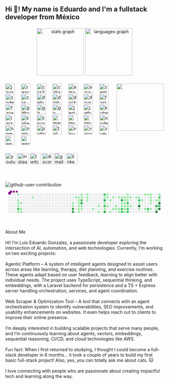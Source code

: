 <h2 align="left">Hi 👋! My name is Eduardo and I'm a fullstack developer from México</h2>

###

<div align="center">
  <img src="https://github-readme-stats.vercel.app/api?username=dudufcb1&hide_title=false&hide_rank=false&show_icons=true&include_all_commits=true&count_private=true&disable_animations=false&theme=dracula&locale=en&hide_border=false" height="150" alt="stats graph"  />
  <img src="https://github-readme-stats.vercel.app/api/top-langs?username=dudufcb1&locale=en&hide_title=false&layout=compact&card_width=320&langs_count=5&theme=dracula&hide_border=false" height="150" alt="languages graph"  />
</div>

###

<img align="right" height="150" src="https://avatars.githubusercontent.com/u/84204579?v=4"  />

###

<div align="left">
  <img src="https://cdn.jsdelivr.net/gh/devicons/devicon/icons/javascript/javascript-original.svg" height="30" alt="javascript logo"  />
  <img width="12" />
  <img src="https://cdn.jsdelivr.net/gh/devicons/devicon/icons/react/react-original.svg" height="30" alt="react logo"  />
  <img width="12" />
  <img src="https://cdn.jsdelivr.net/gh/devicons/devicon/icons/css3/css3-original.svg" height="30" alt="css3 logo"  />
  <img width="12" />
  <img src="https://cdn.jsdelivr.net/gh/devicons/devicon/icons/csharp/csharp-original.svg" height="30" alt="csharp logo"  />
  <img width="12" />
  <img src="https://cdn.jsdelivr.net/gh/devicons/devicon/icons/amazonwebservices/amazonwebservices-line-wordmark.svg" height="30" alt="amazonwebservices logo"  />
  <img width="12" />
  <img src="https://cdn.jsdelivr.net/gh/devicons/devicon/icons/azure/azure-original.svg" height="30" alt="azure logo"  />
  <img width="12" />
  <img src="https://cdn.jsdelivr.net/gh/devicons/devicon/icons/centos/centos-original.svg" height="30" alt="centos logo"  />
  <img width="12" />
  <img src="https://cdn.jsdelivr.net/gh/devicons/devicon/icons/codeigniter/codeigniter-plain.svg" height="30" alt="codeigniter logo"  />
  <img width="12" />
  <img src="https://cdn.jsdelivr.net/gh/devicons/devicon/icons/css3/css3-original.svg" height="30" alt="css logo"  />
  <img width="12" />
  <img src="https://cdn.jsdelivr.net/gh/devicons/devicon/icons/debian/debian-original.svg" height="30" alt="debian logo"  />
  <img width="12" />
  <img src="https://cdn.jsdelivr.net/gh/devicons/devicon/icons/digitalocean/digitalocean-original.svg" height="30" alt="digitalocean logo"  />
  <img width="12" />
  <img src="https://cdn.jsdelivr.net/gh/devicons/devicon/icons/docker/docker-original.svg" height="30" alt="docker logo"  />
  <img width="12" />
  <img src="https://cdn.jsdelivr.net/gh/devicons/devicon/icons/drupal/drupal-original.svg" height="30" alt="drupal logo"  />
  <img width="12" />
  <img src="https://cdn.jsdelivr.net/gh/devicons/devicon/icons/fastapi/fastapi-original.svg" height="30" alt="fastapi logo"  />
  <img width="12" />
  <img src="https://cdn.jsdelivr.net/gh/devicons/devicon/icons/facebook/facebook-original.svg" height="30" alt="facebook logo"  />
  <img width="12" />
  <img src="https://cdn.jsdelivr.net/gh/devicons/devicon/icons/github/github-original.svg" height="30" alt="github logo"  />
  <img width="12" />
  <img src="https://cdn.jsdelivr.net/gh/devicons/devicon/icons/git/git-original.svg" height="30" alt="git logo"  />
  <img width="12" />
  <img src="https://cdn.jsdelivr.net/gh/devicons/devicon/icons/go/go-original.svg" height="30" alt="go logo"  />
  <img width="12" />
  <img src="https://cdn.jsdelivr.net/gh/devicons/devicon/icons/jest/jest-plain.svg" height="30" alt="jest logo"  />
  <img width="12" />
  <img src="https://cdn.jsdelivr.net/gh/devicons/devicon/icons/jetbrains/jetbrains-original.svg" height="30" alt="jetbrains logo"  />
  <img width="12" />
  <img src="https://cdn.jsdelivr.net/gh/devicons/devicon/icons/kubernetes/kubernetes-plain.svg" height="30" alt="kubernetes logo"  />
  <img width="12" />
  <img src="https://cdn.jsdelivr.net/gh/devicons/devicon/icons/laravel/laravel-original.svg" height="30" alt="laravel logo"  />
  <img width="12" />
  <img src="https://cdn.jsdelivr.net/gh/devicons/devicon/icons/linkedin/linkedin-original.svg" height="30" alt="linkedin logo"  />
  <img width="12" />
  <img src="https://cdn.jsdelivr.net/gh/devicons/devicon/icons/linux/linux-original.svg" height="30" alt="linux logo"  />
  <img width="12" />
  <img src="https://cdn.jsdelivr.net/gh/devicons/devicon/icons/markdown/markdown-original.svg" height="30" alt="markdown logo"  />
  <img width="12" />
  <img src="https://cdn.jsdelivr.net/gh/devicons/devicon/icons/mysql/mysql-original.svg" height="30" alt="mysql logo"  />
  <img width="12" />
  <img src="https://cdn.jsdelivr.net/gh/devicons/devicon/icons/mongodb/mongodb-original.svg" height="30" alt="mongodb logo"  />
  <img width="12" />
  <img src="https://cdn.jsdelivr.net/gh/devicons/devicon/icons/nodejs/nodejs-original.svg" height="30" alt="nodejs logo"  />
  <img width="12" />
  <img src="https://cdn.jsdelivr.net/gh/devicons/devicon/icons/npm/npm-original-wordmark.svg" height="30" alt="npm logo"  />
  <img width="12" />
  <img src="https://cdn.jsdelivr.net/gh/devicons/devicon/icons/nginx/nginx-original.svg" height="30" alt="nginx logo"  />
  <img width="12" />
  <img src="https://cdn.jsdelivr.net/gh/devicons/devicon/icons/putty/putty-original.svg" height="30" alt="putty logo"  />
  <img width="12" />
  <img src="https://cdn.jsdelivr.net/gh/devicons/devicon/icons/tailwindcss/tailwindcss-original-wordmark.svg" height="30" alt="tailwindcss logo"  />
  <img width="12" />
  <img src="https://cdn.jsdelivr.net/gh/devicons/devicon/icons/visualstudio/visualstudio-plain.svg" height="30" alt="visualstudio logo"  />
  <img width="12" />
  <img src="https://cdn.jsdelivr.net/gh/devicons/devicon/icons/vscode/vscode-original.svg" height="30" alt="vscode logo"  />
  <img width="12" />
  <img src="https://cdn.jsdelivr.net/gh/devicons/devicon/icons/vuejs/vuejs-original.svg" height="30" alt="vuejs logo"  />
  <img width="12" />
  <img src="https://cdn.jsdelivr.net/gh/devicons/devicon/icons/woocommerce/woocommerce-original.svg" height="30" alt="woocommerce logo"  />
  <img width="12" />
  <img src="https://cdn.jsdelivr.net/gh/devicons/devicon/icons/wordpress/wordpress-original.svg" height="30" alt="wordpress logo"  />
</div>

###

<div align="left">
  <img src="https://img.shields.io/static/v1?message=Youtube&logo=youtube&label=&color=FF0000&logoColor=white&labelColor=&style=for-the-badge" height="35" alt="youtube logo"  />
  <img src="https://img.shields.io/static/v1?message=Instagram&logo=instagram&label=&color=E4405F&logoColor=white&labelColor=&style=for-the-badge" height="35" alt="instagram logo"  />
  <img src="https://img.shields.io/static/v1?message=Twitch&logo=twitch&label=&color=9146FF&logoColor=white&labelColor=&style=for-the-badge" height="35" alt="twitch logo"  />
  <img src="https://img.shields.io/static/v1?message=Discord&logo=discord&label=&color=7289DA&logoColor=white&labelColor=&style=for-the-badge" height="35" alt="discord logo"  />
  <img src="https://img.shields.io/static/v1?message=Gmail&logo=gmail&label=&color=D14836&logoColor=white&labelColor=&style=for-the-badge" height="35" alt="gmail logo"  />
  <img src="https://img.shields.io/static/v1?message=LinkedIn&logo=linkedin&label=&color=0077B5&logoColor=white&labelColor=&style=for-the-badge" height="35" alt="linkedin logo"  />
</div>

###

<br clear="both">

![github-user-contribution](https://github.com/user-attachments/assets/3fe05b30-5fee-4d34-a945-3d5101596579)
<svg viewBox="-16 -32 880 192" width="880" height="192" xmlns="http://www.w3.org/2000/svg"><desc>Generated with https://github.com/Platane/snk</desc><style>:root{--cb:#1b1f230a;--cs:purple;--ce:#ebedf0;--c0:#ebedf0;--c1:#9be9a8;--c2:#40c463;--c3:#30a14e;--c4:#216e39}.c{shape-rendering:geometricPrecision;fill:var(--ce);stroke-width:1px;stroke:var(--cb);animation:none 51300ms linear infinite;width:12px;height:12px}@keyframes c0{0.77%{fill:var(--c1)}0.79%,100%{fill:var(--ce)}}.c.c0{fill:var(--c1);animation-name:c0}@keyframes c1{1.16%{fill:var(--c1)}1.18%,100%{fill:var(--ce)}}.c.c1{fill:var(--c1);animation-name:c1}@keyframes c2{1.35%{fill:var(--c1)}1.37%,100%{fill:var(--ce)}}.c.c2{fill:var(--c1);animation-name:c2}@keyframes c3{1.94%{fill:var(--c1)}1.96%,100%{fill:var(--ce)}}.c.c3{fill:var(--c1);animation-name:c3}@keyframes c4{62.17%{fill:var(--c2)}62.19%,100%{fill:var(--ce)}}.c.c4{fill:var(--c2);animation-name:c4}@keyframes c5{3.11%{fill:var(--c1)}3.13%,100%{fill:var(--ce)}}.c.c5{fill:var(--c1);animation-name:c5}@keyframes c6{1.55%{fill:var(--c1)}1.57%,100%{fill:var(--ce)}}.c.c6{fill:var(--c1);animation-name:c6}@keyframes c7{2.72%{fill:var(--c1)}2.74%,100%{fill:var(--ce)}}.c.c7{fill:var(--c1);animation-name:c7}@keyframes c8{2.91%{fill:var(--c1)}2.93%,100%{fill:var(--ce)}}.c.c8{fill:var(--c1);animation-name:c8}@keyframes c9{5.45%{fill:var(--c1)}5.47%,100%{fill:var(--ce)}}.c.c9{fill:var(--c1);animation-name:c9}@keyframes ca{11.69%{fill:var(--c1)}11.71%,100%{fill:var(--ce)}}.c.ca{fill:var(--c1);animation-name:ca}@keyframes cb{11.88%{fill:var(--c1)}11.9%,100%{fill:var(--ce)}}.c.cb{fill:var(--c1);animation-name:cb}@keyframes cc{80.69%{fill:var(--c3)}80.71%,100%{fill:var(--ce)}}.c.cc{fill:var(--c3);animation-name:cc}@keyframes cd{80.89%{fill:var(--c3)}80.91%,100%{fill:var(--ce)}}.c.cd{fill:var(--c3);animation-name:cd}@keyframes ce{8.37%{fill:var(--c1)}8.39%,100%{fill:var(--ce)}}.c.ce{fill:var(--c1);animation-name:ce}@keyframes cf{8.57%{fill:var(--c1)}8.59%,100%{fill:var(--ce)}}.c.cf{fill:var(--c1);animation-name:cf}@keyframes cg{11.1%{fill:var(--c1)}11.12%,100%{fill:var(--ce)}}.c.cg{fill:var(--c1);animation-name:cg}@keyframes ch{10.91%{fill:var(--c1)}10.93%,100%{fill:var(--ce)}}.c.ch{fill:var(--c1);animation-name:ch}@keyframes ci{10.71%{fill:var(--c1)}10.73%,100%{fill:var(--ce)}}.c.ci{fill:var(--c1);animation-name:ci}@keyframes cj{12.47%{fill:var(--c1)}12.49%,100%{fill:var(--ce)}}.c.cj{fill:var(--c1);animation-name:cj}@keyframes ck{13.05%{fill:var(--c1)}13.07%,100%{fill:var(--ce)}}.c.ck{fill:var(--c1);animation-name:ck}@keyframes cl{8.96%{fill:var(--c1)}8.98%,100%{fill:var(--ce)}}.c.cl{fill:var(--c1);animation-name:cl}@keyframes cm{8.76%{fill:var(--c1)}8.78%,100%{fill:var(--ce)}}.c.cm{fill:var(--c1);animation-name:cm}@keyframes cn{44.82%{fill:var(--c2)}44.84%,100%{fill:var(--ce)}}.c.cn{fill:var(--c2);animation-name:cn}@keyframes co{79.72%{fill:var(--c3)}79.74%,100%{fill:var(--ce)}}.c.co{fill:var(--c3);animation-name:co}@keyframes cp{10.52%{fill:var(--c1)}10.54%,100%{fill:var(--ce)}}.c.cp{fill:var(--c1);animation-name:cp}@keyframes cq{12.66%{fill:var(--c1)}12.68%,100%{fill:var(--ce)}}.c.cq{fill:var(--c1);animation-name:cq}@keyframes cr{9.35%{fill:var(--c1)}9.37%,100%{fill:var(--ce)}}.c.cr{fill:var(--c1);animation-name:cr}@keyframes cs{9.54%{fill:var(--c1)}9.56%,100%{fill:var(--ce)}}.c.cs{fill:var(--c1);animation-name:cs}@keyframes ct{9.74%{fill:var(--c1)}9.76%,100%{fill:var(--ce)}}.c.ct{fill:var(--c1);animation-name:ct}@keyframes cu{14.22%{fill:var(--c1)}14.24%,100%{fill:var(--ce)}}.c.cu{fill:var(--c1);animation-name:cu}@keyframes cv{14.8%{fill:var(--c1)}14.82%,100%{fill:var(--ce)}}.c.cv{fill:var(--c1);animation-name:cv}@keyframes cw{16.75%{fill:var(--c1)}16.77%,100%{fill:var(--ce)}}.c.cw{fill:var(--c1);animation-name:cw}@keyframes cx{42.87%{fill:var(--c2)}42.89%,100%{fill:var(--ce)}}.c.cx{fill:var(--c2);animation-name:cx}@keyframes cy{23.97%{fill:var(--c1)}23.99%,100%{fill:var(--ce)}}.c.cy{fill:var(--c1);animation-name:cy}@keyframes cz{76.79%{fill:var(--c3)}76.81%,100%{fill:var(--ce)}}.c.cz{fill:var(--c3);animation-name:cz}@keyframes c10{15.39%{fill:var(--c1)}15.41%,100%{fill:var(--ce)}}.c.c10{fill:var(--c1);animation-name:c10}@keyframes c11{41.71%{fill:var(--c2)}41.73%,100%{fill:var(--ce)}}.c.c11{fill:var(--c2);animation-name:c11}@keyframes c12{16.17%{fill:var(--c1)}16.19%,100%{fill:var(--ce)}}.c.c12{fill:var(--c1);animation-name:c12}@keyframes c13{77.57%{fill:var(--c3)}77.59%,100%{fill:var(--ce)}}.c.c13{fill:var(--c3);animation-name:c13}@keyframes c14{22.8%{fill:var(--c1)}22.82%,100%{fill:var(--ce)}}.c.c14{fill:var(--c1);animation-name:c14}@keyframes c15{22.6%{fill:var(--c1)}22.62%,100%{fill:var(--ce)}}.c.c15{fill:var(--c1);animation-name:c15}@keyframes c16{15.78%{fill:var(--c1)}15.8%,100%{fill:var(--ce)}}.c.c16{fill:var(--c1);animation-name:c16}@keyframes c17{23.38%{fill:var(--c1)}23.4%,100%{fill:var(--ce)}}.c.c17{fill:var(--c1);animation-name:c17}@keyframes c18{25.72%{fill:var(--c1)}25.74%,100%{fill:var(--ce)}}.c.c18{fill:var(--c1);animation-name:c18}@keyframes c19{22.21%{fill:var(--c1)}22.23%,100%{fill:var(--ce)}}.c.c19{fill:var(--c1);animation-name:c19}@keyframes c1a{17.92%{fill:var(--c1)}17.94%,100%{fill:var(--ce)}}.c.c1a{fill:var(--c1);animation-name:c1a}@keyframes c1b{19.09%{fill:var(--c1)}19.11%,100%{fill:var(--ce)}}.c.c1b{fill:var(--c1);animation-name:c1b}@keyframes c1c{18.12%{fill:var(--c1)}18.14%,100%{fill:var(--ce)}}.c.c1c{fill:var(--c1);animation-name:c1c}@keyframes c1d{21.82%{fill:var(--c1)}21.84%,100%{fill:var(--ce)}}.c.c1d{fill:var(--c1);animation-name:c1d}@keyframes c1e{18.31%{fill:var(--c1)}18.33%,100%{fill:var(--ce)}}.c.c1e{fill:var(--c1);animation-name:c1e}@keyframes c1f{18.51%{fill:var(--c1)}18.53%,100%{fill:var(--ce)}}.c.c1f{fill:var(--c1);animation-name:c1f}@keyframes c1g{21.63%{fill:var(--c1)}21.65%,100%{fill:var(--ce)}}.c.c1g{fill:var(--c1);animation-name:c1g}@keyframes c1h{75.62%{fill:var(--c3)}75.64%,100%{fill:var(--ce)}}.c.c1h{fill:var(--c3);animation-name:c1h}@keyframes c1i{27.09%{fill:var(--c1)}27.11%,100%{fill:var(--ce)}}.c.c1i{fill:var(--c1);animation-name:c1i}@keyframes c1j{19.48%{fill:var(--c1)}19.5%,100%{fill:var(--ce)}}.c.c1j{fill:var(--c1);animation-name:c1j}@keyframes c1k{39.95%{fill:var(--c2)}39.97%,100%{fill:var(--ce)}}.c.c1k{fill:var(--c2);animation-name:c1k}@keyframes c1l{40.15%{fill:var(--c2)}40.17%,100%{fill:var(--ce)}}.c.c1l{fill:var(--c2);animation-name:c1l}@keyframes c1m{21.43%{fill:var(--c1)}21.45%,100%{fill:var(--ce)}}.c.c1m{fill:var(--c1);animation-name:c1m}@keyframes c1n{27.48%{fill:var(--c1)}27.5%,100%{fill:var(--ce)}}.c.c1n{fill:var(--c1);animation-name:c1n}@keyframes c1o{27.28%{fill:var(--c1)}27.3%,100%{fill:var(--ce)}}.c.c1o{fill:var(--c1);animation-name:c1o}@keyframes c1p{19.68%{fill:var(--c1)}19.7%,100%{fill:var(--ce)}}.c.c1p{fill:var(--c1);animation-name:c1p}@keyframes c1q{38.2%{fill:var(--c1)}38.22%,100%{fill:var(--ce)}}.c.c1q{fill:var(--c1);animation-name:c1q}@keyframes c1r{38.39%{fill:var(--c1)}38.41%,100%{fill:var(--ce)}}.c.c1r{fill:var(--c1);animation-name:c1r}@keyframes c1s{21.04%{fill:var(--c1)}21.06%,100%{fill:var(--ce)}}.c.c1s{fill:var(--c1);animation-name:c1s}@keyframes c1t{20.85%{fill:var(--c1)}20.87%,100%{fill:var(--ce)}}.c.c1t{fill:var(--c1);animation-name:c1t}@keyframes c1u{27.67%{fill:var(--c1)}27.69%,100%{fill:var(--ce)}}.c.c1u{fill:var(--c1);animation-name:c1u}@keyframes c1v{39.17%{fill:var(--c2)}39.19%,100%{fill:var(--ce)}}.c.c1v{fill:var(--c2);animation-name:c1v}@keyframes c1w{19.87%{fill:var(--c1)}19.89%,100%{fill:var(--ce)}}.c.c1w{fill:var(--c1);animation-name:c1w}@keyframes c1x{38.78%{fill:var(--c2)}38.8%,100%{fill:var(--ce)}}.c.c1x{fill:var(--c2);animation-name:c1x}@keyframes c1y{38.59%{fill:var(--c2)}38.61%,100%{fill:var(--ce)}}.c.c1y{fill:var(--c2);animation-name:c1y}@keyframes c1z{20.65%{fill:var(--c1)}20.67%,100%{fill:var(--ce)}}.c.c1z{fill:var(--c1);animation-name:c1z}@keyframes c20{20.07%{fill:var(--c1)}20.09%,100%{fill:var(--ce)}}.c.c20{fill:var(--c1);animation-name:c20}@keyframes c21{28.45%{fill:var(--c1)}28.47%,100%{fill:var(--ce)}}.c.c21{fill:var(--c1);animation-name:c21}@keyframes c22{28.64%{fill:var(--c1)}28.66%,100%{fill:var(--ce)}}.c.c22{fill:var(--c1);animation-name:c22}@keyframes c23{49.11%{fill:var(--c2)}49.13%,100%{fill:var(--ce)}}.c.c23{fill:var(--c2);animation-name:c23}@keyframes c24{29.42%{fill:var(--c1)}29.44%,100%{fill:var(--ce)}}.c.c24{fill:var(--c1);animation-name:c24}@keyframes c25{85.76%{fill:var(--c4)}85.78%,100%{fill:var(--ce)}}.c.c25{fill:var(--c4);animation-name:c25}@keyframes c26{30.2%{fill:var(--c1)}30.22%,100%{fill:var(--ce)}}.c.c26{fill:var(--c1);animation-name:c26}@keyframes c27{29.03%{fill:var(--c1)}29.05%,100%{fill:var(--ce)}}.c.c27{fill:var(--c1);animation-name:c27}@keyframes c28{32.74%{fill:var(--c1)}32.76%,100%{fill:var(--ce)}}.c.c28{fill:var(--c1);animation-name:c28}@keyframes c29{30.59%{fill:var(--c1)}30.61%,100%{fill:var(--ce)}}.c.c29{fill:var(--c1);animation-name:c29}@keyframes c2a{32.54%{fill:var(--c1)}32.56%,100%{fill:var(--ce)}}.c.c2a{fill:var(--c1);animation-name:c2a}@keyframes c2b{50.28%{fill:var(--c2)}50.3%,100%{fill:var(--ce)}}.c.c2b{fill:var(--c2);animation-name:c2b}@keyframes c2c{30.98%{fill:var(--c1)}31%,100%{fill:var(--ce)}}.c.c2c{fill:var(--c1);animation-name:c2c}@keyframes c2d{32.35%{fill:var(--c1)}32.37%,100%{fill:var(--ce)}}.c.c2d{fill:var(--c1);animation-name:c2d}@keyframes c2e{32.15%{fill:var(--c1)}32.17%,100%{fill:var(--ce)}}.c.c2e{fill:var(--c1);animation-name:c2e}@keyframes c2f{31.96%{fill:var(--c1)}31.98%,100%{fill:var(--ce)}}.c.c2f{fill:var(--c1);animation-name:c2f}@keyframes c2g{31.76%{fill:var(--c1)}31.78%,100%{fill:var(--ce)}}.c.c2g{fill:var(--c1);animation-name:c2g}@keyframes c2h{31.37%{fill:var(--c1)}31.39%,100%{fill:var(--ce)}}.c.c2h{fill:var(--c1);animation-name:c2h}@keyframes c2i{33.91%{fill:var(--c1)}33.93%,100%{fill:var(--ce)}}.c.c2i{fill:var(--c1);animation-name:c2i}@keyframes c2j{72.11%{fill:var(--c3)}72.13%,100%{fill:var(--ce)}}.c.c2j{fill:var(--c3);animation-name:c2j}@keyframes c2k{71.92%{fill:var(--c1)}71.94%,100%{fill:var(--ce)}}.c.c2k{fill:var(--c1);animation-name:c2k}@keyframes c2l{88.49%{fill:var(--c4)}88.51%,100%{fill:var(--ce)}}.c.c2l{fill:var(--c4);animation-name:c2l}@keyframes c2m{34.88%{fill:var(--c1)}34.9%,100%{fill:var(--ce)}}.c.c2m{fill:var(--c1);animation-name:c2m}@keyframes c2n{51.84%{fill:var(--c2)}51.86%,100%{fill:var(--ce)}}.c.c2n{fill:var(--c2);animation-name:c2n}@keyframes c2o{34.1%{fill:var(--c1)}34.12%,100%{fill:var(--ce)}}.c.c2o{fill:var(--c1);animation-name:c2o}@keyframes c2p{87.32%{fill:var(--c4)}87.34%,100%{fill:var(--ce)}}.c.c2p{fill:var(--c4);animation-name:c2p}@keyframes c2q{72.31%{fill:var(--c2)}72.33%,100%{fill:var(--ce)}}.c.c2q{fill:var(--c2);animation-name:c2q}@keyframes c2r{88.1%{fill:var(--c4)}88.12%,100%{fill:var(--ce)}}.c.c2r{fill:var(--c4);animation-name:c2r}.u{transform-origin:0 0;transform:scale(0,1);animation:none linear 51300ms infinite}@keyframes u0{0.77%{transform:scale(0.000,1)}0.79%,1.16%{transform:scale(0.013,1)}1.18%,1.35%{transform:scale(0.027,1)}1.37%,1.55%{transform:scale(0.040,1)}1.57%,1.94%{transform:scale(0.053,1)}1.96%,2.72%{transform:scale(0.067,1)}2.74%,2.91%{transform:scale(0.080,1)}2.93%,3.11%{transform:scale(0.093,1)}3.13%,5.45%{transform:scale(0.107,1)}5.47%,8.37%{transform:scale(0.120,1)}8.39%,8.57%{transform:scale(0.133,1)}8.59%,8.76%{transform:scale(0.147,1)}8.78%,8.96%{transform:scale(0.160,1)}8.98%,9.35%{transform:scale(0.173,1)}9.37%,9.54%{transform:scale(0.187,1)}9.56%,9.74%{transform:scale(0.200,1)}9.76%,10.52%{transform:scale(0.213,1)}10.54%,10.71%{transform:scale(0.227,1)}10.73%,10.91%{transform:scale(0.240,1)}10.93%,11.1%{transform:scale(0.253,1)}11.12%,11.69%{transform:scale(0.267,1)}11.71%,11.88%{transform:scale(0.280,1)}11.9%,12.47%{transform:scale(0.293,1)}12.49%,12.66%{transform:scale(0.307,1)}12.68%,13.05%{transform:scale(0.320,1)}13.07%,14.22%{transform:scale(0.333,1)}14.24%,14.8%{transform:scale(0.347,1)}14.82%,15.39%{transform:scale(0.360,1)}15.41%,15.78%{transform:scale(0.373,1)}15.8%,16.17%{transform:scale(0.387,1)}16.19%,16.75%{transform:scale(0.400,1)}16.77%,17.92%{transform:scale(0.413,1)}17.94%,18.12%{transform:scale(0.427,1)}18.14%,18.31%{transform:scale(0.440,1)}18.33%,18.51%{transform:scale(0.453,1)}18.53%,19.09%{transform:scale(0.467,1)}19.11%,19.48%{transform:scale(0.480,1)}19.5%,19.68%{transform:scale(0.493,1)}19.7%,19.87%{transform:scale(0.507,1)}19.89%,20.07%{transform:scale(0.520,1)}20.09%,20.65%{transform:scale(0.533,1)}20.67%,20.85%{transform:scale(0.547,1)}20.87%,21.04%{transform:scale(0.560,1)}21.06%,21.43%{transform:scale(0.573,1)}21.45%,21.63%{transform:scale(0.587,1)}21.65%,21.82%{transform:scale(0.600,1)}21.84%,22.21%{transform:scale(0.613,1)}22.23%,22.6%{transform:scale(0.627,1)}22.62%,22.8%{transform:scale(0.640,1)}22.82%,23.38%{transform:scale(0.653,1)}23.4%,23.97%{transform:scale(0.667,1)}23.99%,25.72%{transform:scale(0.680,1)}25.74%,27.09%{transform:scale(0.693,1)}27.11%,27.28%{transform:scale(0.707,1)}27.3%,27.48%{transform:scale(0.720,1)}27.5%,27.67%{transform:scale(0.733,1)}27.69%,28.45%{transform:scale(0.747,1)}28.47%,28.64%{transform:scale(0.760,1)}28.66%,29.03%{transform:scale(0.773,1)}29.05%,29.42%{transform:scale(0.787,1)}29.44%,30.2%{transform:scale(0.800,1)}30.22%,30.59%{transform:scale(0.813,1)}30.61%,30.98%{transform:scale(0.827,1)}31%,31.37%{transform:scale(0.840,1)}31.39%,31.76%{transform:scale(0.853,1)}31.78%,31.96%{transform:scale(0.867,1)}31.98%,32.15%{transform:scale(0.880,1)}32.17%,32.35%{transform:scale(0.893,1)}32.37%,32.54%{transform:scale(0.907,1)}32.56%,32.74%{transform:scale(0.920,1)}32.76%,33.91%{transform:scale(0.933,1)}33.93%,34.1%{transform:scale(0.947,1)}34.12%,34.88%{transform:scale(0.960,1)}34.9%,38.2%{transform:scale(0.973,1)}38.22%,38.39%{transform:scale(0.987,1)}38.41%,100%{transform:scale(1.000,1)}}.u.u0{fill:var(--c1);animation-name:u0;transform-origin:0.0px 0}@keyframes u1{38.59%{transform:scale(0.000,1)}38.61%,38.78%{transform:scale(0.083,1)}38.8%,39.17%{transform:scale(0.167,1)}39.19%,39.95%{transform:scale(0.250,1)}39.97%,40.15%{transform:scale(0.333,1)}40.17%,41.71%{transform:scale(0.417,1)}41.73%,42.87%{transform:scale(0.500,1)}42.89%,44.82%{transform:scale(0.583,1)}44.84%,49.11%{transform:scale(0.667,1)}49.13%,50.28%{transform:scale(0.750,1)}50.3%,51.84%{transform:scale(0.833,1)}51.86%,62.17%{transform:scale(0.917,1)}62.19%,100%{transform:scale(1.000,1)}}.u.u1{fill:var(--c2);animation-name:u1;transform-origin:636.0px 0}@keyframes u2{71.92%{transform:scale(0.000,1)}71.94%,100%{transform:scale(1.000,1)}}.u.u2{fill:var(--c1);animation-name:u2;transform-origin:737.8px 0}@keyframes u3{72.11%{transform:scale(0.000,1)}72.13%,100%{transform:scale(1.000,1)}}.u.u3{fill:var(--c3);animation-name:u3;transform-origin:746.2px 0}@keyframes u4{72.31%{transform:scale(0.000,1)}72.33%,100%{transform:scale(1.000,1)}}.u.u4{fill:var(--c2);animation-name:u4;transform-origin:754.7px 0}@keyframes u5{75.62%{transform:scale(0.000,1)}75.64%,76.79%{transform:scale(0.167,1)}76.81%,77.57%{transform:scale(0.333,1)}77.59%,79.72%{transform:scale(0.500,1)}79.74%,80.69%{transform:scale(0.667,1)}80.71%,80.89%{transform:scale(0.833,1)}80.91%,100%{transform:scale(1.000,1)}}.u.u5{fill:var(--c3);animation-name:u5;transform-origin:763.2px 0}@keyframes u6{85.76%{transform:scale(0.000,1)}85.78%,87.32%{transform:scale(0.250,1)}87.34%,88.1%{transform:scale(0.500,1)}88.12%,88.49%{transform:scale(0.750,1)}88.51%,100%{transform:scale(1.000,1)}}.u.u6{fill:var(--c4);animation-name:u6;transform-origin:814.1px 0}.s{shape-rendering:geometricPrecision;fill:var(--cs);animation:none linear 51300ms infinite}@keyframes s0{0%,99.81%{transform:translate(0px,-16px)}0.19%{transform:translate(0px,0px)}0.78%{transform:translate(48px,0px)}1.36%,2.14%{transform:translate(48px,48px)}1.56%,2.34%{transform:translate(64px,48px)}1.75%{transform:translate(64px,64px)}1.95%{transform:translate(48px,64px)}2.92%{transform:translate(64px,96px)}3.31%{transform:translate(32px,96px)}3.7%{transform:translate(32px,64px)}4.87%,97.27%{transform:translate(128px,64px)}5.46%{transform:translate(128px,16px)}8.77%{transform:translate(400px,16px)}8.97%,44.44%{transform:translate(400px,0px)}9.36%{transform:translate(432px,0px)}9.75%{transform:translate(432px,32px)}9.94%{transform:translate(416px,32px)}10.33%{transform:translate(416px,64px)}10.72%,12.28%{transform:translate(384px,64px)}11.11%{transform:translate(384px,32px)}11.5%{transform:translate(352px,32px)}11.89%{transform:translate(352px,64px)}12.48%,13.26%{transform:translate(384px,80px)}12.67%{transform:translate(400px,80px)}12.87%{transform:translate(400px,96px)}13.06%{transform:translate(384px,96px)}14.62%,16.57%{transform:translate(496px,80px)}14.81%{transform:translate(496px,64px)}15.01%{transform:translate(512px,64px)}15.2%,24.56%,78.36%{transform:translate(512px,48px)}15.59%,42.11%{transform:translate(544px,48px)}15.98%{transform:translate(544px,80px)}16.76%{transform:translate(496px,96px)}16.96%,77.78%{transform:translate(512px,96px)}17.15%{transform:translate(512px,80px)}18.32%{transform:translate(608px,80px)}18.52%,26.32%,40.35%{transform:translate(608px,96px)}18.71%{transform:translate(592px,96px)}19.1%{transform:translate(592px,64px)}20.08%{transform:translate(672px,64px)}20.66%{transform:translate(672px,16px)}20.86%{transform:translate(656px,16px)}21.05%{transform:translate(656px,0px)}21.25%,37.23%{transform:translate(640px,0px)}21.44%{transform:translate(640px,16px)}22.61%,23.78%{transform:translate(544px,16px)}22.81%,42.69%{transform:translate(544px,0px)}23%{transform:translate(560px,0px)}23.39%{transform:translate(560px,32px)}23.59%{transform:translate(544px,32px)}24.17%,46.39%{transform:translate(512px,16px)}25.15%{transform:translate(560px,48px)}25.73%{transform:translate(560px,96px)}26.71%,40.74%{transform:translate(608px,64px)}26.9%{transform:translate(624px,64px)}27.1%,39.57%{transform:translate(624px,48px)}27.29%{transform:translate(640px,48px)}27.49%{transform:translate(640px,32px)}28.27%{transform:translate(704px,32px)}28.46%{transform:translate(704px,16px)}28.85%{transform:translate(736px,16px)}29.24%{transform:translate(736px,48px)}29.63%{transform:translate(704px,48px)}30.02%{transform:translate(704px,80px)}30.6%{transform:translate(752px,80px)}30.8%{transform:translate(752px,96px)}31.19%{transform:translate(784px,96px)}32.36%{transform:translate(784px,0px)}32.75%{transform:translate(752px,0px)}32.94%{transform:translate(752px,16px)}33.72%{transform:translate(816px,16px)}33.92%,51.46%{transform:translate(816px,32px)}34.31%,72.9%{transform:translate(848px,32px)}34.7%{transform:translate(848px,0px)}38.4%{transform:translate(640px,96px)}38.6%{transform:translate(656px,96px)}39.18%{transform:translate(656px,48px)}40.16%{transform:translate(624px,96px)}41.72%{transform:translate(528px,64px)}41.91%{transform:translate(528px,48px)}44.83%{transform:translate(400px,32px)}46.2%{transform:translate(512px,32px)}48.93%{transform:translate(720px,16px)}49.12%{transform:translate(720px,32px)}49.71%{transform:translate(768px,32px)}50.29%{transform:translate(768px,80px)}50.68%{transform:translate(800px,80px)}51.07%{transform:translate(800px,48px)}51.27%{transform:translate(816px,48px)}51.66%{transform:translate(832px,32px)}51.85%{transform:translate(832px,16px)}61.4%,98.83%{transform:translate(48px,16px)}62.18%{transform:translate(48px,80px)}65.69%{transform:translate(336px,80px)}65.89%{transform:translate(336px,64px)}66.28%{transform:translate(368px,64px)}66.47%{transform:translate(368px,80px)}71.93%,88.3%{transform:translate(816px,80px)}72.12%{transform:translate(816px,64px)}72.51%,87.72%{transform:translate(848px,64px)}76.8%{transform:translate(528px,32px)}77.58%{transform:translate(528px,96px)}80.31%{transform:translate(352px,48px)}80.9%{transform:translate(352px,96px)}85.38%{transform:translate(720px,96px)}85.77%{transform:translate(720px,64px)}87.13%,87.91%{transform:translate(832px,64px)}87.33%{transform:translate(832px,48px)}87.52%{transform:translate(848px,48px)}88.11%{transform:translate(832px,80px)}88.5%{transform:translate(816px,96px)}96.69%{transform:translate(144px,96px)}97.08%{transform:translate(144px,64px)}97.47%{transform:translate(128px,48px)}97.86%{transform:translate(96px,48px)}98.05%{transform:translate(96px,32px)}98.25%{transform:translate(80px,32px)}98.44%{transform:translate(80px,16px)}99.22%{transform:translate(48px,-16px)}}.s.s0{transform:translate(0px,-16px);animation-name:s0}@keyframes s1{0%,99.81%{transform:translate(16px,-16px)}0.19%{transform:translate(0px,-16px)}0.39%{transform:translate(0px,0px)}0.97%{transform:translate(48px,0px)}1.56%,2.34%{transform:translate(48px,48px)}1.75%,2.53%{transform:translate(64px,48px)}1.95%{transform:translate(64px,64px)}2.14%{transform:translate(48px,64px)}3.12%{transform:translate(64px,96px)}3.51%{transform:translate(32px,96px)}3.9%{transform:translate(32px,64px)}5.07%,97.47%{transform:translate(128px,64px)}5.65%{transform:translate(128px,16px)}8.97%{transform:translate(400px,16px)}9.16%,44.64%{transform:translate(400px,0px)}9.55%{transform:translate(432px,0px)}9.94%{transform:translate(432px,32px)}10.14%{transform:translate(416px,32px)}10.53%{transform:translate(416px,64px)}10.92%,12.48%{transform:translate(384px,64px)}11.31%{transform:translate(384px,32px)}11.7%{transform:translate(352px,32px)}12.09%{transform:translate(352px,64px)}12.67%,13.45%{transform:translate(384px,80px)}12.87%{transform:translate(400px,80px)}13.06%{transform:translate(400px,96px)}13.26%{transform:translate(384px,96px)}14.81%,16.76%{transform:translate(496px,80px)}15.01%{transform:translate(496px,64px)}15.2%{transform:translate(512px,64px)}15.4%,24.76%,78.56%{transform:translate(512px,48px)}15.79%,42.3%{transform:translate(544px,48px)}16.18%{transform:translate(544px,80px)}16.96%{transform:translate(496px,96px)}17.15%,77.97%{transform:translate(512px,96px)}17.35%{transform:translate(512px,80px)}18.52%{transform:translate(608px,80px)}18.71%,26.51%,40.55%{transform:translate(608px,96px)}18.91%{transform:translate(592px,96px)}19.3%{transform:translate(592px,64px)}20.27%{transform:translate(672px,64px)}20.86%{transform:translate(672px,16px)}21.05%{transform:translate(656px,16px)}21.25%{transform:translate(656px,0px)}21.44%,37.43%{transform:translate(640px,0px)}21.64%{transform:translate(640px,16px)}22.81%,23.98%{transform:translate(544px,16px)}23%,42.88%{transform:translate(544px,0px)}23.2%{transform:translate(560px,0px)}23.59%{transform:translate(560px,32px)}23.78%{transform:translate(544px,32px)}24.37%,46.59%{transform:translate(512px,16px)}25.34%{transform:translate(560px,48px)}25.93%{transform:translate(560px,96px)}26.9%,40.94%{transform:translate(608px,64px)}27.1%{transform:translate(624px,64px)}27.29%,39.77%{transform:translate(624px,48px)}27.49%{transform:translate(640px,48px)}27.68%{transform:translate(640px,32px)}28.46%{transform:translate(704px,32px)}28.65%{transform:translate(704px,16px)}29.04%{transform:translate(736px,16px)}29.43%{transform:translate(736px,48px)}29.82%{transform:translate(704px,48px)}30.21%{transform:translate(704px,80px)}30.8%{transform:translate(752px,80px)}30.99%{transform:translate(752px,96px)}31.38%{transform:translate(784px,96px)}32.55%{transform:translate(784px,0px)}32.94%{transform:translate(752px,0px)}33.14%{transform:translate(752px,16px)}33.92%{transform:translate(816px,16px)}34.11%,51.66%{transform:translate(816px,32px)}34.5%,73.1%{transform:translate(848px,32px)}34.89%{transform:translate(848px,0px)}38.6%{transform:translate(640px,96px)}38.79%{transform:translate(656px,96px)}39.38%{transform:translate(656px,48px)}40.35%{transform:translate(624px,96px)}41.91%{transform:translate(528px,64px)}42.11%{transform:translate(528px,48px)}45.03%{transform:translate(400px,32px)}46.39%{transform:translate(512px,32px)}49.12%{transform:translate(720px,16px)}49.32%{transform:translate(720px,32px)}49.9%{transform:translate(768px,32px)}50.49%{transform:translate(768px,80px)}50.88%{transform:translate(800px,80px)}51.27%{transform:translate(800px,48px)}51.46%{transform:translate(816px,48px)}51.85%{transform:translate(832px,32px)}52.05%{transform:translate(832px,16px)}61.6%,99.03%{transform:translate(48px,16px)}62.38%{transform:translate(48px,80px)}65.89%{transform:translate(336px,80px)}66.08%{transform:translate(336px,64px)}66.47%{transform:translate(368px,64px)}66.67%{transform:translate(368px,80px)}72.12%,88.5%{transform:translate(816px,80px)}72.32%{transform:translate(816px,64px)}72.71%,87.91%{transform:translate(848px,64px)}77%{transform:translate(528px,32px)}77.78%{transform:translate(528px,96px)}80.51%{transform:translate(352px,48px)}81.09%{transform:translate(352px,96px)}85.58%{transform:translate(720px,96px)}85.96%{transform:translate(720px,64px)}87.33%,88.11%{transform:translate(832px,64px)}87.52%{transform:translate(832px,48px)}87.72%{transform:translate(848px,48px)}88.3%{transform:translate(832px,80px)}88.69%{transform:translate(816px,96px)}96.88%{transform:translate(144px,96px)}97.27%{transform:translate(144px,64px)}97.66%{transform:translate(128px,48px)}98.05%{transform:translate(96px,48px)}98.25%{transform:translate(96px,32px)}98.44%{transform:translate(80px,32px)}98.64%{transform:translate(80px,16px)}99.42%{transform:translate(48px,-16px)}}.s.s1{transform:translate(16px,-16px);animation-name:s1}@keyframes s2{0%,99.81%{transform:translate(32px,-16px)}0.39%{transform:translate(0px,-16px)}0.58%{transform:translate(0px,0px)}1.17%{transform:translate(48px,0px)}1.75%,2.53%{transform:translate(48px,48px)}1.95%,2.73%{transform:translate(64px,48px)}2.14%{transform:translate(64px,64px)}2.34%{transform:translate(48px,64px)}3.31%{transform:translate(64px,96px)}3.7%{transform:translate(32px,96px)}4.09%{transform:translate(32px,64px)}5.26%,97.66%{transform:translate(128px,64px)}5.85%{transform:translate(128px,16px)}9.16%{transform:translate(400px,16px)}9.36%,44.83%{transform:translate(400px,0px)}9.75%{transform:translate(432px,0px)}10.14%{transform:translate(432px,32px)}10.33%{transform:translate(416px,32px)}10.72%{transform:translate(416px,64px)}11.11%,12.67%{transform:translate(384px,64px)}11.5%{transform:translate(384px,32px)}11.89%{transform:translate(352px,32px)}12.28%{transform:translate(352px,64px)}12.87%,13.65%{transform:translate(384px,80px)}13.06%{transform:translate(400px,80px)}13.26%{transform:translate(400px,96px)}13.45%{transform:translate(384px,96px)}15.01%,16.96%{transform:translate(496px,80px)}15.2%{transform:translate(496px,64px)}15.4%{transform:translate(512px,64px)}15.59%,24.95%,78.75%{transform:translate(512px,48px)}15.98%,42.5%{transform:translate(544px,48px)}16.37%{transform:translate(544px,80px)}17.15%{transform:translate(496px,96px)}17.35%,78.17%{transform:translate(512px,96px)}17.54%{transform:translate(512px,80px)}18.71%{transform:translate(608px,80px)}18.91%,26.71%,40.74%{transform:translate(608px,96px)}19.1%{transform:translate(592px,96px)}19.49%{transform:translate(592px,64px)}20.47%{transform:translate(672px,64px)}21.05%{transform:translate(672px,16px)}21.25%{transform:translate(656px,16px)}21.44%{transform:translate(656px,0px)}21.64%,37.62%{transform:translate(640px,0px)}21.83%{transform:translate(640px,16px)}23%,24.17%{transform:translate(544px,16px)}23.2%,43.08%{transform:translate(544px,0px)}23.39%{transform:translate(560px,0px)}23.78%{transform:translate(560px,32px)}23.98%{transform:translate(544px,32px)}24.56%,46.78%{transform:translate(512px,16px)}25.54%{transform:translate(560px,48px)}26.12%{transform:translate(560px,96px)}27.1%,41.13%{transform:translate(608px,64px)}27.29%{transform:translate(624px,64px)}27.49%,39.96%{transform:translate(624px,48px)}27.68%{transform:translate(640px,48px)}27.88%{transform:translate(640px,32px)}28.65%{transform:translate(704px,32px)}28.85%{transform:translate(704px,16px)}29.24%{transform:translate(736px,16px)}29.63%{transform:translate(736px,48px)}30.02%{transform:translate(704px,48px)}30.41%{transform:translate(704px,80px)}30.99%{transform:translate(752px,80px)}31.19%{transform:translate(752px,96px)}31.58%{transform:translate(784px,96px)}32.75%{transform:translate(784px,0px)}33.14%{transform:translate(752px,0px)}33.33%{transform:translate(752px,16px)}34.11%{transform:translate(816px,16px)}34.31%,51.85%{transform:translate(816px,32px)}34.7%,73.29%{transform:translate(848px,32px)}35.09%{transform:translate(848px,0px)}38.79%{transform:translate(640px,96px)}38.99%{transform:translate(656px,96px)}39.57%{transform:translate(656px,48px)}40.55%{transform:translate(624px,96px)}42.11%{transform:translate(528px,64px)}42.3%{transform:translate(528px,48px)}45.22%{transform:translate(400px,32px)}46.59%{transform:translate(512px,32px)}49.32%{transform:translate(720px,16px)}49.51%{transform:translate(720px,32px)}50.1%{transform:translate(768px,32px)}50.68%{transform:translate(768px,80px)}51.07%{transform:translate(800px,80px)}51.46%{transform:translate(800px,48px)}51.66%{transform:translate(816px,48px)}52.05%{transform:translate(832px,32px)}52.24%{transform:translate(832px,16px)}61.79%,99.22%{transform:translate(48px,16px)}62.57%{transform:translate(48px,80px)}66.08%{transform:translate(336px,80px)}66.28%{transform:translate(336px,64px)}66.67%{transform:translate(368px,64px)}66.86%{transform:translate(368px,80px)}72.32%,88.69%{transform:translate(816px,80px)}72.51%{transform:translate(816px,64px)}72.9%,88.11%{transform:translate(848px,64px)}77.19%{transform:translate(528px,32px)}77.97%{transform:translate(528px,96px)}80.7%{transform:translate(352px,48px)}81.29%{transform:translate(352px,96px)}85.77%{transform:translate(720px,96px)}86.16%{transform:translate(720px,64px)}87.52%,88.3%{transform:translate(832px,64px)}87.72%{transform:translate(832px,48px)}87.91%{transform:translate(848px,48px)}88.5%{transform:translate(832px,80px)}88.89%{transform:translate(816px,96px)}97.08%{transform:translate(144px,96px)}97.47%{transform:translate(144px,64px)}97.86%{transform:translate(128px,48px)}98.25%{transform:translate(96px,48px)}98.44%{transform:translate(96px,32px)}98.64%{transform:translate(80px,32px)}98.83%{transform:translate(80px,16px)}99.61%{transform:translate(48px,-16px)}}.s.s2{transform:translate(32px,-16px);animation-name:s2}@keyframes s3{0%,99.81%{transform:translate(48px,-16px)}0.58%{transform:translate(0px,-16px)}0.78%{transform:translate(0px,0px)}1.36%{transform:translate(48px,0px)}1.95%,2.73%{transform:translate(48px,48px)}2.14%,2.92%{transform:translate(64px,48px)}2.34%{transform:translate(64px,64px)}2.53%{transform:translate(48px,64px)}3.51%{transform:translate(64px,96px)}3.9%{transform:translate(32px,96px)}4.29%{transform:translate(32px,64px)}5.46%,97.86%{transform:translate(128px,64px)}6.04%{transform:translate(128px,16px)}9.36%{transform:translate(400px,16px)}9.55%,45.03%{transform:translate(400px,0px)}9.94%{transform:translate(432px,0px)}10.33%{transform:translate(432px,32px)}10.53%{transform:translate(416px,32px)}10.92%{transform:translate(416px,64px)}11.31%,12.87%{transform:translate(384px,64px)}11.7%{transform:translate(384px,32px)}12.09%{transform:translate(352px,32px)}12.48%{transform:translate(352px,64px)}13.06%,13.84%{transform:translate(384px,80px)}13.26%{transform:translate(400px,80px)}13.45%{transform:translate(400px,96px)}13.65%{transform:translate(384px,96px)}15.2%,17.15%{transform:translate(496px,80px)}15.4%{transform:translate(496px,64px)}15.59%{transform:translate(512px,64px)}15.79%,25.15%,78.95%{transform:translate(512px,48px)}16.18%,42.69%{transform:translate(544px,48px)}16.57%{transform:translate(544px,80px)}17.35%{transform:translate(496px,96px)}17.54%,78.36%{transform:translate(512px,96px)}17.74%{transform:translate(512px,80px)}18.91%{transform:translate(608px,80px)}19.1%,26.9%,40.94%{transform:translate(608px,96px)}19.3%{transform:translate(592px,96px)}19.69%{transform:translate(592px,64px)}20.66%{transform:translate(672px,64px)}21.25%{transform:translate(672px,16px)}21.44%{transform:translate(656px,16px)}21.64%{transform:translate(656px,0px)}21.83%,37.82%{transform:translate(640px,0px)}22.03%{transform:translate(640px,16px)}23.2%,24.37%{transform:translate(544px,16px)}23.39%,43.27%{transform:translate(544px,0px)}23.59%{transform:translate(560px,0px)}23.98%{transform:translate(560px,32px)}24.17%{transform:translate(544px,32px)}24.76%,46.98%{transform:translate(512px,16px)}25.73%{transform:translate(560px,48px)}26.32%{transform:translate(560px,96px)}27.29%,41.33%{transform:translate(608px,64px)}27.49%{transform:translate(624px,64px)}27.68%,40.16%{transform:translate(624px,48px)}27.88%{transform:translate(640px,48px)}28.07%{transform:translate(640px,32px)}28.85%{transform:translate(704px,32px)}29.04%{transform:translate(704px,16px)}29.43%{transform:translate(736px,16px)}29.82%{transform:translate(736px,48px)}30.21%{transform:translate(704px,48px)}30.6%{transform:translate(704px,80px)}31.19%{transform:translate(752px,80px)}31.38%{transform:translate(752px,96px)}31.77%{transform:translate(784px,96px)}32.94%{transform:translate(784px,0px)}33.33%{transform:translate(752px,0px)}33.53%{transform:translate(752px,16px)}34.31%{transform:translate(816px,16px)}34.5%,52.05%{transform:translate(816px,32px)}34.89%,73.49%{transform:translate(848px,32px)}35.28%{transform:translate(848px,0px)}38.99%{transform:translate(640px,96px)}39.18%{transform:translate(656px,96px)}39.77%{transform:translate(656px,48px)}40.74%{transform:translate(624px,96px)}42.3%{transform:translate(528px,64px)}42.5%{transform:translate(528px,48px)}45.42%{transform:translate(400px,32px)}46.78%{transform:translate(512px,32px)}49.51%{transform:translate(720px,16px)}49.71%{transform:translate(720px,32px)}50.29%{transform:translate(768px,32px)}50.88%{transform:translate(768px,80px)}51.27%{transform:translate(800px,80px)}51.66%{transform:translate(800px,48px)}51.85%{transform:translate(816px,48px)}52.24%{transform:translate(832px,32px)}52.44%{transform:translate(832px,16px)}61.99%,99.42%{transform:translate(48px,16px)}62.77%{transform:translate(48px,80px)}66.28%{transform:translate(336px,80px)}66.47%{transform:translate(336px,64px)}66.86%{transform:translate(368px,64px)}67.06%{transform:translate(368px,80px)}72.51%,88.89%{transform:translate(816px,80px)}72.71%{transform:translate(816px,64px)}73.1%,88.3%{transform:translate(848px,64px)}77.39%{transform:translate(528px,32px)}78.17%{transform:translate(528px,96px)}80.9%{transform:translate(352px,48px)}81.48%{transform:translate(352px,96px)}85.96%{transform:translate(720px,96px)}86.35%{transform:translate(720px,64px)}87.72%,88.5%{transform:translate(832px,64px)}87.91%{transform:translate(832px,48px)}88.11%{transform:translate(848px,48px)}88.69%{transform:translate(832px,80px)}89.08%{transform:translate(816px,96px)}97.27%{transform:translate(144px,96px)}97.66%{transform:translate(144px,64px)}98.05%{transform:translate(128px,48px)}98.44%{transform:translate(96px,48px)}98.64%{transform:translate(96px,32px)}98.83%{transform:translate(80px,32px)}99.03%{transform:translate(80px,16px)}}.s.s3{transform:translate(48px,-16px);animation-name:s3}</style><rect class="c" x="2" y="2" rx="2" ry="2"/><rect class="c" x="2" y="18" rx="2" ry="2"/><rect class="c" x="2" y="34" rx="2" ry="2"/><rect class="c" x="2" y="50" rx="2" ry="2"/><rect class="c" x="2" y="66" rx="2" ry="2"/><rect class="c" x="2" y="82" rx="2" ry="2"/><rect class="c" x="2" y="98" rx="2" ry="2"/><rect class="c" x="18" y="2" rx="2" ry="2"/><rect class="c" x="18" y="18" rx="2" ry="2"/><rect class="c" x="18" y="34" rx="2" ry="2"/><rect class="c" x="18" y="50" rx="2" ry="2"/><rect class="c" x="18" y="66" rx="2" ry="2"/><rect class="c" x="18" y="82" rx="2" ry="2"/><rect class="c" x="18" y="98" rx="2" ry="2"/><rect class="c" x="34" y="2" rx="2" ry="2"/><rect class="c" x="34" y="18" rx="2" ry="2"/><rect class="c" x="34" y="34" rx="2" ry="2"/><rect class="c" x="34" y="50" rx="2" ry="2"/><rect class="c" x="34" y="66" rx="2" ry="2"/><rect class="c" x="34" y="82" rx="2" ry="2"/><rect class="c" x="34" y="98" rx="2" ry="2"/><rect class="c c0" x="50" y="2" rx="2" ry="2"/><rect class="c" x="50" y="18" rx="2" ry="2"/><rect class="c c1" x="50" y="34" rx="2" ry="2"/><rect class="c c2" x="50" y="50" rx="2" ry="2"/><rect class="c c3" x="50" y="66" rx="2" ry="2"/><rect class="c c4" x="50" y="82" rx="2" ry="2"/><rect class="c c5" x="50" y="98" rx="2" ry="2"/><rect class="c" x="66" y="2" rx="2" ry="2"/><rect class="c" x="66" y="18" rx="2" ry="2"/><rect class="c" x="66" y="34" rx="2" ry="2"/><rect class="c c6" x="66" y="50" rx="2" ry="2"/><rect class="c" x="66" y="66" rx="2" ry="2"/><rect class="c c7" x="66" y="82" rx="2" ry="2"/><rect class="c c8" x="66" y="98" rx="2" ry="2"/><rect class="c" x="82" y="2" rx="2" ry="2"/><rect class="c" x="82" y="18" rx="2" ry="2"/><rect class="c" x="82" y="34" rx="2" ry="2"/><rect class="c" x="82" y="50" rx="2" ry="2"/><rect class="c" x="82" y="66" rx="2" ry="2"/><rect class="c" x="82" y="82" rx="2" ry="2"/><rect class="c" x="82" y="98" rx="2" ry="2"/><rect class="c" x="98" y="2" rx="2" ry="2"/><rect class="c" x="98" y="18" rx="2" ry="2"/><rect class="c" x="98" y="34" rx="2" ry="2"/><rect class="c" x="98" y="50" rx="2" ry="2"/><rect class="c" x="98" y="66" rx="2" ry="2"/><rect class="c" x="98" y="82" rx="2" ry="2"/><rect class="c" x="98" y="98" rx="2" ry="2"/><rect class="c" x="114" y="2" rx="2" ry="2"/><rect class="c" x="114" y="18" rx="2" ry="2"/><rect class="c" x="114" y="34" rx="2" ry="2"/><rect class="c" x="114" y="50" rx="2" ry="2"/><rect class="c" x="114" y="66" rx="2" ry="2"/><rect class="c" x="114" y="82" rx="2" ry="2"/><rect class="c" x="114" y="98" rx="2" ry="2"/><rect class="c" x="130" y="2" rx="2" ry="2"/><rect class="c c9" x="130" y="18" rx="2" ry="2"/><rect class="c" x="130" y="34" rx="2" ry="2"/><rect class="c" x="130" y="50" rx="2" ry="2"/><rect class="c" x="130" y="66" rx="2" ry="2"/><rect class="c" x="130" y="82" rx="2" ry="2"/><rect class="c" x="130" y="98" rx="2" ry="2"/><rect class="c" x="146" y="2" rx="2" ry="2"/><rect class="c" x="146" y="18" rx="2" ry="2"/><rect class="c" x="146" y="34" rx="2" ry="2"/><rect class="c" x="146" y="50" rx="2" ry="2"/><rect class="c" x="146" y="66" rx="2" ry="2"/><rect class="c" x="146" y="82" rx="2" ry="2"/><rect class="c" x="146" y="98" rx="2" ry="2"/><rect class="c" x="162" y="2" rx="2" ry="2"/><rect class="c" x="162" y="18" rx="2" ry="2"/><rect class="c" x="162" y="34" rx="2" ry="2"/><rect class="c" x="162" y="50" rx="2" ry="2"/><rect class="c" x="162" y="66" rx="2" ry="2"/><rect class="c" x="162" y="82" rx="2" ry="2"/><rect class="c" x="162" y="98" rx="2" ry="2"/><rect class="c" x="178" y="2" rx="2" ry="2"/><rect class="c" x="178" y="18" rx="2" ry="2"/><rect class="c" x="178" y="34" rx="2" ry="2"/><rect class="c" x="178" y="50" rx="2" ry="2"/><rect class="c" x="178" y="66" rx="2" ry="2"/><rect class="c" x="178" y="82" rx="2" ry="2"/><rect class="c" x="178" y="98" rx="2" ry="2"/><rect class="c" x="194" y="2" rx="2" ry="2"/><rect class="c" x="194" y="18" rx="2" ry="2"/><rect class="c" x="194" y="34" rx="2" ry="2"/><rect class="c" x="194" y="50" rx="2" ry="2"/><rect class="c" x="194" y="66" rx="2" ry="2"/><rect class="c" x="194" y="82" rx="2" ry="2"/><rect class="c" x="194" y="98" rx="2" ry="2"/><rect class="c" x="210" y="2" rx="2" ry="2"/><rect class="c" x="210" y="18" rx="2" ry="2"/><rect class="c" x="210" y="34" rx="2" ry="2"/><rect class="c" x="210" y="50" rx="2" ry="2"/><rect class="c" x="210" y="66" rx="2" ry="2"/><rect class="c" x="210" y="82" rx="2" ry="2"/><rect class="c" x="210" y="98" rx="2" ry="2"/><rect class="c" x="226" y="2" rx="2" ry="2"/><rect class="c" x="226" y="18" rx="2" ry="2"/><rect class="c" x="226" y="34" rx="2" ry="2"/><rect class="c" x="226" y="50" rx="2" ry="2"/><rect class="c" x="226" y="66" rx="2" ry="2"/><rect class="c" x="226" y="82" rx="2" ry="2"/><rect class="c" x="226" y="98" rx="2" ry="2"/><rect class="c" x="242" y="2" rx="2" ry="2"/><rect class="c" x="242" y="18" rx="2" ry="2"/><rect class="c" x="242" y="34" rx="2" ry="2"/><rect class="c" x="242" y="50" rx="2" ry="2"/><rect class="c" x="242" y="66" rx="2" ry="2"/><rect class="c" x="242" y="82" rx="2" ry="2"/><rect class="c" x="242" y="98" rx="2" ry="2"/><rect class="c" x="258" y="2" rx="2" ry="2"/><rect class="c" x="258" y="18" rx="2" ry="2"/><rect class="c" x="258" y="34" rx="2" ry="2"/><rect class="c" x="258" y="50" rx="2" ry="2"/><rect class="c" x="258" y="66" rx="2" ry="2"/><rect class="c" x="258" y="82" rx="2" ry="2"/><rect class="c" x="258" y="98" rx="2" ry="2"/><rect class="c" x="274" y="2" rx="2" ry="2"/><rect class="c" x="274" y="18" rx="2" ry="2"/><rect class="c" x="274" y="34" rx="2" ry="2"/><rect class="c" x="274" y="50" rx="2" ry="2"/><rect class="c" x="274" y="66" rx="2" ry="2"/><rect class="c" x="274" y="82" rx="2" ry="2"/><rect class="c" x="274" y="98" rx="2" ry="2"/><rect class="c" x="290" y="2" rx="2" ry="2"/><rect class="c" x="290" y="18" rx="2" ry="2"/><rect class="c" x="290" y="34" rx="2" ry="2"/><rect class="c" x="290" y="50" rx="2" ry="2"/><rect class="c" x="290" y="66" rx="2" ry="2"/><rect class="c" x="290" y="82" rx="2" ry="2"/><rect class="c" x="290" y="98" rx="2" ry="2"/><rect class="c" x="306" y="2" rx="2" ry="2"/><rect class="c" x="306" y="18" rx="2" ry="2"/><rect class="c" x="306" y="34" rx="2" ry="2"/><rect class="c" x="306" y="50" rx="2" ry="2"/><rect class="c" x="306" y="66" rx="2" ry="2"/><rect class="c" x="306" y="82" rx="2" ry="2"/><rect class="c" x="306" y="98" rx="2" ry="2"/><rect class="c" x="322" y="2" rx="2" ry="2"/><rect class="c" x="322" y="18" rx="2" ry="2"/><rect class="c" x="322" y="34" rx="2" ry="2"/><rect class="c" x="322" y="50" rx="2" ry="2"/><rect class="c" x="322" y="66" rx="2" ry="2"/><rect class="c" x="322" y="82" rx="2" ry="2"/><rect class="c" x="322" y="98" rx="2" ry="2"/><rect class="c" x="338" y="2" rx="2" ry="2"/><rect class="c" x="338" y="18" rx="2" ry="2"/><rect class="c" x="338" y="34" rx="2" ry="2"/><rect class="c" x="338" y="50" rx="2" ry="2"/><rect class="c" x="338" y="66" rx="2" ry="2"/><rect class="c" x="338" y="82" rx="2" ry="2"/><rect class="c" x="338" y="98" rx="2" ry="2"/><rect class="c" x="354" y="2" rx="2" ry="2"/><rect class="c" x="354" y="18" rx="2" ry="2"/><rect class="c" x="354" y="34" rx="2" ry="2"/><rect class="c ca" x="354" y="50" rx="2" ry="2"/><rect class="c cb" x="354" y="66" rx="2" ry="2"/><rect class="c cc" x="354" y="82" rx="2" ry="2"/><rect class="c cd" x="354" y="98" rx="2" ry="2"/><rect class="c" x="370" y="2" rx="2" ry="2"/><rect class="c ce" x="370" y="18" rx="2" ry="2"/><rect class="c" x="370" y="34" rx="2" ry="2"/><rect class="c" x="370" y="50" rx="2" ry="2"/><rect class="c" x="370" y="66" rx="2" ry="2"/><rect class="c" x="370" y="82" rx="2" ry="2"/><rect class="c" x="370" y="98" rx="2" ry="2"/><rect class="c" x="386" y="2" rx="2" ry="2"/><rect class="c cf" x="386" y="18" rx="2" ry="2"/><rect class="c cg" x="386" y="34" rx="2" ry="2"/><rect class="c ch" x="386" y="50" rx="2" ry="2"/><rect class="c ci" x="386" y="66" rx="2" ry="2"/><rect class="c cj" x="386" y="82" rx="2" ry="2"/><rect class="c ck" x="386" y="98" rx="2" ry="2"/><rect class="c cl" x="402" y="2" rx="2" ry="2"/><rect class="c cm" x="402" y="18" rx="2" ry="2"/><rect class="c cn" x="402" y="34" rx="2" ry="2"/><rect class="c co" x="402" y="50" rx="2" ry="2"/><rect class="c cp" x="402" y="66" rx="2" ry="2"/><rect class="c cq" x="402" y="82" rx="2" ry="2"/><rect class="c" x="402" y="98" rx="2" ry="2"/><rect class="c" x="418" y="2" rx="2" ry="2"/><rect class="c" x="418" y="18" rx="2" ry="2"/><rect class="c" x="418" y="34" rx="2" ry="2"/><rect class="c" x="418" y="50" rx="2" ry="2"/><rect class="c" x="418" y="66" rx="2" ry="2"/><rect class="c" x="418" y="82" rx="2" ry="2"/><rect class="c" x="418" y="98" rx="2" ry="2"/><rect class="c cr" x="434" y="2" rx="2" ry="2"/><rect class="c cs" x="434" y="18" rx="2" ry="2"/><rect class="c ct" x="434" y="34" rx="2" ry="2"/><rect class="c" x="434" y="50" rx="2" ry="2"/><rect class="c" x="434" y="66" rx="2" ry="2"/><rect class="c" x="434" y="82" rx="2" ry="2"/><rect class="c" x="434" y="98" rx="2" ry="2"/><rect class="c" x="450" y="2" rx="2" ry="2"/><rect class="c" x="450" y="18" rx="2" ry="2"/><rect class="c" x="450" y="34" rx="2" ry="2"/><rect class="c" x="450" y="50" rx="2" ry="2"/><rect class="c" x="450" y="66" rx="2" ry="2"/><rect class="c" x="450" y="82" rx="2" ry="2"/><rect class="c" x="450" y="98" rx="2" ry="2"/><rect class="c" x="466" y="2" rx="2" ry="2"/><rect class="c" x="466" y="18" rx="2" ry="2"/><rect class="c" x="466" y="34" rx="2" ry="2"/><rect class="c" x="466" y="50" rx="2" ry="2"/><rect class="c" x="466" y="66" rx="2" ry="2"/><rect class="c cu" x="466" y="82" rx="2" ry="2"/><rect class="c" x="466" y="98" rx="2" ry="2"/><rect class="c" x="482" y="2" rx="2" ry="2"/><rect class="c" x="482" y="18" rx="2" ry="2"/><rect class="c" x="482" y="34" rx="2" ry="2"/><rect class="c" x="482" y="50" rx="2" ry="2"/><rect class="c" x="482" y="66" rx="2" ry="2"/><rect class="c" x="482" y="82" rx="2" ry="2"/><rect class="c" x="482" y="98" rx="2" ry="2"/><rect class="c" x="498" y="2" rx="2" ry="2"/><rect class="c" x="498" y="18" rx="2" ry="2"/><rect class="c" x="498" y="34" rx="2" ry="2"/><rect class="c" x="498" y="50" rx="2" ry="2"/><rect class="c cv" x="498" y="66" rx="2" ry="2"/><rect class="c" x="498" y="82" rx="2" ry="2"/><rect class="c cw" x="498" y="98" rx="2" ry="2"/><rect class="c" x="514" y="2" rx="2" ry="2"/><rect class="c" x="514" y="18" rx="2" ry="2"/><rect class="c" x="514" y="34" rx="2" ry="2"/><rect class="c" x="514" y="50" rx="2" ry="2"/><rect class="c" x="514" y="66" rx="2" ry="2"/><rect class="c" x="514" y="82" rx="2" ry="2"/><rect class="c" x="514" y="98" rx="2" ry="2"/><rect class="c cx" x="530" y="2" rx="2" ry="2"/><rect class="c cy" x="530" y="18" rx="2" ry="2"/><rect class="c cz" x="530" y="34" rx="2" ry="2"/><rect class="c c10" x="530" y="50" rx="2" ry="2"/><rect class="c c11" x="530" y="66" rx="2" ry="2"/><rect class="c c12" x="530" y="82" rx="2" ry="2"/><rect class="c c13" x="530" y="98" rx="2" ry="2"/><rect class="c c14" x="546" y="2" rx="2" ry="2"/><rect class="c c15" x="546" y="18" rx="2" ry="2"/><rect class="c" x="546" y="34" rx="2" ry="2"/><rect class="c" x="546" y="50" rx="2" ry="2"/><rect class="c c16" x="546" y="66" rx="2" ry="2"/><rect class="c" x="546" y="82" rx="2" ry="2"/><rect class="c" x="546" y="98" rx="2" ry="2"/><rect class="c" x="562" y="2" rx="2" ry="2"/><rect class="c" x="562" y="18" rx="2" ry="2"/><rect class="c c17" x="562" y="34" rx="2" ry="2"/><rect class="c" x="562" y="50" rx="2" ry="2"/><rect class="c" x="562" y="66" rx="2" ry="2"/><rect class="c" x="562" y="82" rx="2" ry="2"/><rect class="c c18" x="562" y="98" rx="2" ry="2"/><rect class="c" x="578" y="2" rx="2" ry="2"/><rect class="c c19" x="578" y="18" rx="2" ry="2"/><rect class="c" x="578" y="34" rx="2" ry="2"/><rect class="c" x="578" y="50" rx="2" ry="2"/><rect class="c" x="578" y="66" rx="2" ry="2"/><rect class="c c1a" x="578" y="82" rx="2" ry="2"/><rect class="c" x="578" y="98" rx="2" ry="2"/><rect class="c" x="594" y="2" rx="2" ry="2"/><rect class="c" x="594" y="18" rx="2" ry="2"/><rect class="c" x="594" y="34" rx="2" ry="2"/><rect class="c" x="594" y="50" rx="2" ry="2"/><rect class="c c1b" x="594" y="66" rx="2" ry="2"/><rect class="c c1c" x="594" y="82" rx="2" ry="2"/><rect class="c" x="594" y="98" rx="2" ry="2"/><rect class="c" x="610" y="2" rx="2" ry="2"/><rect class="c c1d" x="610" y="18" rx="2" ry="2"/><rect class="c" x="610" y="34" rx="2" ry="2"/><rect class="c" x="610" y="50" rx="2" ry="2"/><rect class="c" x="610" y="66" rx="2" ry="2"/><rect class="c c1e" x="610" y="82" rx="2" ry="2"/><rect class="c c1f" x="610" y="98" rx="2" ry="2"/><rect class="c" x="626" y="2" rx="2" ry="2"/><rect class="c c1g" x="626" y="18" rx="2" ry="2"/><rect class="c c1h" x="626" y="34" rx="2" ry="2"/><rect class="c c1i" x="626" y="50" rx="2" ry="2"/><rect class="c c1j" x="626" y="66" rx="2" ry="2"/><rect class="c c1k" x="626" y="82" rx="2" ry="2"/><rect class="c c1l" x="626" y="98" rx="2" ry="2"/><rect class="c" x="642" y="2" rx="2" ry="2"/><rect class="c c1m" x="642" y="18" rx="2" ry="2"/><rect class="c c1n" x="642" y="34" rx="2" ry="2"/><rect class="c c1o" x="642" y="50" rx="2" ry="2"/><rect class="c c1p" x="642" y="66" rx="2" ry="2"/><rect class="c c1q" x="642" y="82" rx="2" ry="2"/><rect class="c c1r" x="642" y="98" rx="2" ry="2"/><rect class="c c1s" x="658" y="2" rx="2" ry="2"/><rect class="c c1t" x="658" y="18" rx="2" ry="2"/><rect class="c c1u" x="658" y="34" rx="2" ry="2"/><rect class="c c1v" x="658" y="50" rx="2" ry="2"/><rect class="c c1w" x="658" y="66" rx="2" ry="2"/><rect class="c c1x" x="658" y="82" rx="2" ry="2"/><rect class="c c1y" x="658" y="98" rx="2" ry="2"/><rect class="c" x="674" y="2" rx="2" ry="2"/><rect class="c c1z" x="674" y="18" rx="2" ry="2"/><rect class="c" x="674" y="34" rx="2" ry="2"/><rect class="c" x="674" y="50" rx="2" ry="2"/><rect class="c c20" x="674" y="66" rx="2" ry="2"/><rect class="c" x="674" y="82" rx="2" ry="2"/><rect class="c" x="674" y="98" rx="2" ry="2"/><rect class="c" x="690" y="2" rx="2" ry="2"/><rect class="c" x="690" y="18" rx="2" ry="2"/><rect class="c" x="690" y="34" rx="2" ry="2"/><rect class="c" x="690" y="50" rx="2" ry="2"/><rect class="c" x="690" y="66" rx="2" ry="2"/><rect class="c" x="690" y="82" rx="2" ry="2"/><rect class="c" x="690" y="98" rx="2" ry="2"/><rect class="c" x="706" y="2" rx="2" ry="2"/><rect class="c c21" x="706" y="18" rx="2" ry="2"/><rect class="c" x="706" y="34" rx="2" ry="2"/><rect class="c" x="706" y="50" rx="2" ry="2"/><rect class="c" x="706" y="66" rx="2" ry="2"/><rect class="c" x="706" y="82" rx="2" ry="2"/><rect class="c" x="706" y="98" rx="2" ry="2"/><rect class="c" x="722" y="2" rx="2" ry="2"/><rect class="c c22" x="722" y="18" rx="2" ry="2"/><rect class="c c23" x="722" y="34" rx="2" ry="2"/><rect class="c c24" x="722" y="50" rx="2" ry="2"/><rect class="c c25" x="722" y="66" rx="2" ry="2"/><rect class="c c26" x="722" y="82" rx="2" ry="2"/><rect class="c" x="722" y="98" rx="2" ry="2"/><rect class="c" x="738" y="2" rx="2" ry="2"/><rect class="c" x="738" y="18" rx="2" ry="2"/><rect class="c c27" x="738" y="34" rx="2" ry="2"/><rect class="c" x="738" y="50" rx="2" ry="2"/><rect class="c" x="738" y="66" rx="2" ry="2"/><rect class="c" x="738" y="82" rx="2" ry="2"/><rect class="c" x="738" y="98" rx="2" ry="2"/><rect class="c c28" x="754" y="2" rx="2" ry="2"/><rect class="c" x="754" y="18" rx="2" ry="2"/><rect class="c" x="754" y="34" rx="2" ry="2"/><rect class="c" x="754" y="50" rx="2" ry="2"/><rect class="c" x="754" y="66" rx="2" ry="2"/><rect class="c c29" x="754" y="82" rx="2" ry="2"/><rect class="c" x="754" y="98" rx="2" ry="2"/><rect class="c c2a" x="770" y="2" rx="2" ry="2"/><rect class="c" x="770" y="18" rx="2" ry="2"/><rect class="c" x="770" y="34" rx="2" ry="2"/><rect class="c" x="770" y="50" rx="2" ry="2"/><rect class="c" x="770" y="66" rx="2" ry="2"/><rect class="c c2b" x="770" y="82" rx="2" ry="2"/><rect class="c c2c" x="770" y="98" rx="2" ry="2"/><rect class="c c2d" x="786" y="2" rx="2" ry="2"/><rect class="c c2e" x="786" y="18" rx="2" ry="2"/><rect class="c c2f" x="786" y="34" rx="2" ry="2"/><rect class="c c2g" x="786" y="50" rx="2" ry="2"/><rect class="c" x="786" y="66" rx="2" ry="2"/><rect class="c c2h" x="786" y="82" rx="2" ry="2"/><rect class="c" x="786" y="98" rx="2" ry="2"/><rect class="c" x="802" y="2" rx="2" ry="2"/><rect class="c" x="802" y="18" rx="2" ry="2"/><rect class="c" x="802" y="34" rx="2" ry="2"/><rect class="c" x="802" y="50" rx="2" ry="2"/><rect class="c" x="802" y="66" rx="2" ry="2"/><rect class="c" x="802" y="82" rx="2" ry="2"/><rect class="c" x="802" y="98" rx="2" ry="2"/><rect class="c" x="818" y="2" rx="2" ry="2"/><rect class="c" x="818" y="18" rx="2" ry="2"/><rect class="c c2i" x="818" y="34" rx="2" ry="2"/><rect class="c" x="818" y="50" rx="2" ry="2"/><rect class="c c2j" x="818" y="66" rx="2" ry="2"/><rect class="c c2k" x="818" y="82" rx="2" ry="2"/><rect class="c c2l" x="818" y="98" rx="2" ry="2"/><rect class="c c2m" x="834" y="2" rx="2" ry="2"/><rect class="c c2n" x="834" y="18" rx="2" ry="2"/><rect class="c c2o" x="834" y="34" rx="2" ry="2"/><rect class="c c2p" x="834" y="50" rx="2" ry="2"/><rect class="c c2q" x="834" y="66" rx="2" ry="2"/><rect class="c c2r" x="834" y="82" rx="2" ry="2"/><rect class="u u0" height="12" width="636.6" x="0.0" y="144"/><rect class="u u1" height="12" width="102.4" x="636.0" y="144"/><rect class="u u2" height="12" width="9.1" x="737.8" y="144"/><rect class="u u3" height="12" width="9.1" x="746.2" y="144"/><rect class="u u4" height="12" width="9.1" x="754.7" y="144"/><rect class="u u5" height="12" width="51.5" x="763.2" y="144"/><rect class="u u6" height="12" width="34.5" x="814.1" y="144"/><rect class="s s0" x="0.8" y="0.8" width="14.4" height="14.4" rx="4.5" ry="4.5"/><rect class="s s1" x="1.8" y="1.8" width="12.3" height="12.3" rx="4.1" ry="4.1"/><rect class="s s2" x="2.6" y="2.6" width="10.8" height="10.8" rx="3.6" ry="3.6"/><rect class="s s3" x="3.0" y="3.0" width="9.9" height="9.9" rx="3.3" ry="3.3"/></svg>
###

<p align="left">About Me<br><br>Hi! I’m Luis Eduardo Gonzalez, a passionate developer exploring the intersection of AI, automation, and web technologies. Currently, I’m working on two exciting projects:<br><br>Agentic Platform – A system of intelligent agents designed to assist users across areas like learning, therapy, diet planning, and exercise routines. These agents adapt based on user feedback, learning to align better with individual needs. The project uses TypeScript, sequential thinking, and embeddings, with a Laravel backend for persistence and a TS + Express server handling orchestration, services, and agent coordination.<br><br>Web Scraper & Optimization Tool – A tool that connects with an agent orchestration system to identify vulnerabilities, SEO improvements, and usability enhancements on websites. It even helps reach out to clients to improve their online presence.<br><br>I’m deeply interested in building scalable projects that serve many people, and I’m continuously learning about agents, vectors, embeddings, sequential reasoning, CI/CD, and cloud technologies like AWS.<br><br>Fun fact: When I first returned to studying, I thought I could become a full-stack developer in 6 months… it took a couple of years to build my first basic full-stack project! Also, yes, you can totally ask me about cats. 🐱<br><br>I love connecting with people who are passionate about creating impactful tech and learning along the way.</p>

###
